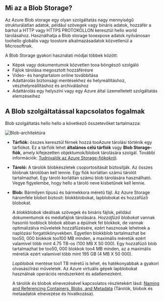 ## <a name="what-is-blob-storage"></a>Mi az a Blob Storage?
Az Azure Blob storage egy olyan szolgáltatás nagy mennyiségű strukturálatlan adatok, például szövegek vagy bináris adatok, hozzáfér a bárhol a HTTP vagy HTTPS PROTOKOLLON keresztül hello world tárolásához. Használhatja a Blob storage tooexpose adatok nyilvánosan toohello globális vagy toostore alkalmazásadatok közvetlenül a Microsoftnak.

A Blob Storage gyakori használati módjai többek között:

* Képek vagy dokumentumok közvetlen tooa böngésző szolgáló
* Fájlok tárolása megosztott hozzáférésre
* Video- és hangtartalom online továbbítása
* Adattárolás biztonsági mentésekhez és helyreállításhoz, vészhelyreállításhoz és archiváláshoz
* Adattárolás egy helyszíni vagy egy Azure által üzemeltetett szolgáltatás elemzéseihez

## <a name="blob-service-concepts"></a>A Blob szolgáltatással kapcsolatos fogalmak
Blob szolgáltatás hello hello a következő összetevőket tartalmazza:

![Blob-architektúra](./media/storage-blob-concepts-include/blob1.png)

* **Tárfiók:** összes keresztül férnek hozzá tooAzure tárolási történik egy tárfiókot. Ez a tárfiók lehet **általános célú tárfiók** vagy **Blob Storage-fiók**, amely kifejezetten objektumok/blobok tárolására szolgál. További információk: [Tudnivalók az Azure Storage-fiókokról](../articles/storage/common/storage-create-storage-account.md).
* **Tároló:** A tárolók blobkészletek csoportosítását biztosítják. Az összes blobnak tárolóban kell lennie. Egy fiók korlátlan számú tárolót tartalmazhat. Egy tároló korlátlan számú blob tárolására használható. Vegye figyelembe, hogy hello a tároló neve kisbetűnek kell lennie.
* **Blob:** Bármilyen típusú és bármekkora méretű fájl. Az Azure Storage háromféle blobot biztosít: blokkblobokat, lapblobokat és hozzáfűző blobokat.
  
    A *blokkblobok* ideálisak szövegek és bináris fájlok, például dokumentumok és médiafájlok tárolására. *Hozzáfűző blobokat* vannak hasonló tooblock blobok abban a épülnek fel blokkok, de vannak optimalizálva műveletek hozzáfűzésére, ezért hasznosak lehetnek a naplózási forgatókönyvekben. Egyetlen blokkblob tartalmazhat be too50, 000 blokkok too100 MB minden, a maximális méretük ezért valamivel több mint 4.75 TB-os (100 MB X 50 000). Egy hozzáfűző blob tartalmazhat be too50, 000 blokkok too4 MB minden, az a maximális méretük ezért valamivel több mint 195 GB (4 MB X 50 000).
  
    *Lapblobok* mentése too1 TB méretű is lehet, és hatékonyabbak a gyakori olvasási/írási műveletek. Az Azure virtuális gépek lapblobokat használnak operációs rendszerként és adatlemezként.
  
    A tárolók és blobok elnevezésével kapcsolatos részletekért lásd: [Naming and Referencing Containers, Blobs, and Metadata](/rest/api/storageservices/Naming-and-Referencing-Containers--Blobs--and-Metadata) (Tárolók, blobok és metaadatok elnevezése és hivatkozása).

